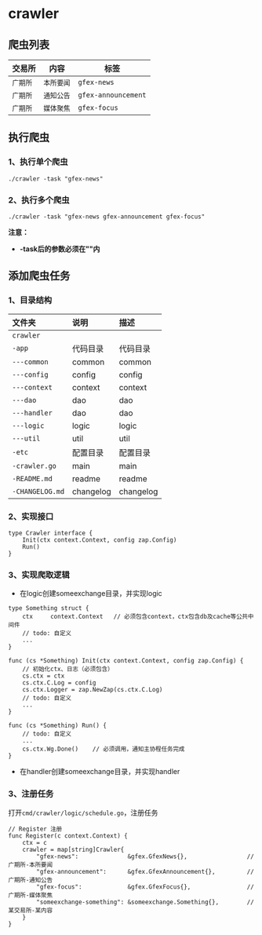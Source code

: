# crawler

## 爬虫列表

| 交易所   | 内容     | 标签                  |
|-------|--------|---------------------|
| `广期所` | `本所要闻` | `gfex-news`         |
| `广期所` | `通知公告` | `gfex-announcement` |
| `广期所` | `媒体聚焦` | `gfex-focus`        |

## 执行爬虫

### 1、执行单个爬虫

    ./crawler -task "gfex-news"

### 2、执行多个爬虫

    ./crawler -task "gfex-news gfex-announcement gfex-focus"

**注意：**  
+ **-task后的参数必须在""内**  

## 添加爬虫任务

### 1、目录结构

| 文件夹             | 说明        | 描述        |
|:----------------|:----------|:----------|
| `crawler`       |           |           |
| `-app`          | 代码目录      | 代码目录      |
| `---common`     | common    | common    |
| `---config`     | config    | config    |
| `---context`    | context   | context   |
| `---dao`        | dao       | dao       |
| `---handler`    | dao       | dao       |
| `---logic`      | logic     | logic     |
| `---util`       | util      | util      |
| `-etc`          | 配置目录      | 配置目录      |
| `-crawler.go`   | main      | main      |
| `-README.md`    | readme    | readme    |
| `-CHANGELOG.md` | changelog | changelog |

### 2、实现接口

```
type Crawler interface {
    Init(ctx context.Context, config zap.Config)
    Run()
}
```

### 3、实现爬取逻辑
+ 在logic创建someexchange目录，并实现logic
```
type Something struct {
    ctx     context.Context   // 必须包含context，ctx包含db及cache等公共中间件
    // todo: 自定义
    ...
}

func (cs *Something) Init(ctx context.Context, config zap.Config) {
    // 初始化ctx、日志（必须包含）
    cs.ctx = ctx
    cs.ctx.C.Log = config
    cs.ctx.Logger = zap.NewZap(cs.ctx.C.Log)
    // todo: 自定义
    ...
}

func (cs *Something) Run() {
	// todo: 自定义
	...
	cs.ctx.Wg.Done()    // 必须调用，通知主协程任务完成
}
```
+ 在handler创建someexchange目录，并实现handler


### 3、注册任务

打开`cmd/crawler/logic/schedule.go`，注册任务

```
// Register 注册
func Register(c context.Context) {
    ctx = c
    crawler = map[string]Crawler{
        "gfex-news":              &gfex.GfexNews{},                 // 广期所-本所要闻
        "gfex-announcement":      &gfex.GfexAnnouncement{},         // 广期所-通知公告
        "gfex-focus":             &gfex.GfexFocus{},                // 广期所-媒体聚焦
        "someexchange-something": &someexchange.Something{},        // 某交易所-某内容
    }
}
```



